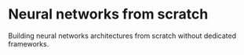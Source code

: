 # Neural networks from scratch
Building neural networks architectures from scratch without dedicated frameworks.
